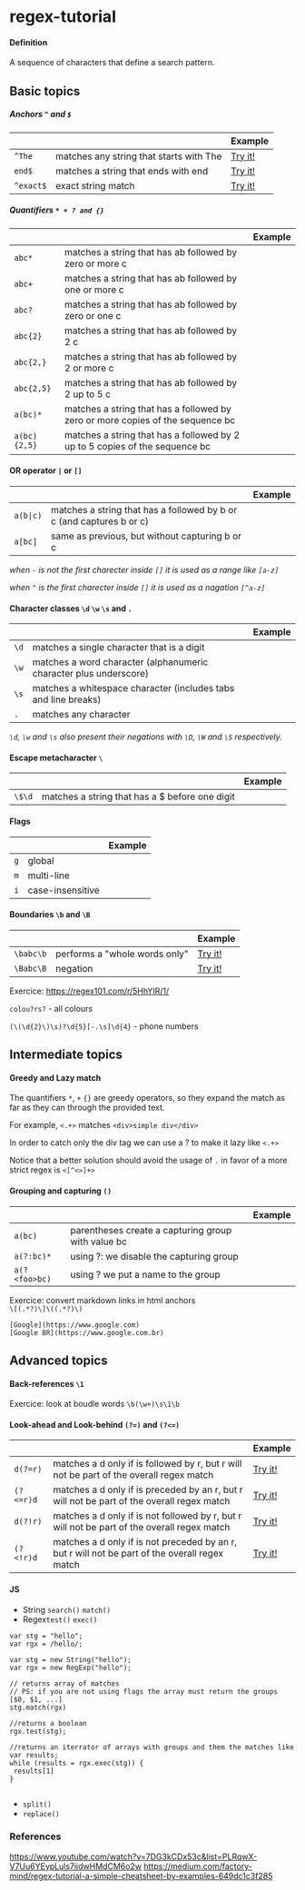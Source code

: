 # regex-tutorial

#### Definition
A sequence of characters that define a search pattern.


## Basic topics

##### Anchors `^` and `$`
|         |            | Example |
| --------|------------| --------|
|`^The` | matches any string that starts with The |  [Try it!](https://regex101.com/r/I9rM8i/1) |
|`end$` | matches a string that ends with end | [Try it!](https://regex101.com/r/qvTmIl/1) |
|`^exact$` | exact string match | [Try it!](https://regex101.com/r/KfWmjq/1) |

##### Quantifiers `* + ? and {}`
|         |            | Example |
| --------|------------| --------|
| `abc*` | matches a string that has ab followed by zero or more c | |
| `abc+` | matches a string that has ab followed by one or more c | |
| `abc?` | matches a string that has ab followed by zero or one c | |
| `abc{2}` | matches a string that has ab followed by 2 c | |
| `abc{2,}` | matches a string that has ab followed by 2 or more c | |
| `abc{2,5}` | matches a string that has ab followed by 2 up to 5 c | |
| `a(bc)*` | matches a string that has a followed by zero or more copies of the sequence bc | |
| `a(bc){2,5}` | matches a string that has a followed by 2 up to 5 copies of the sequence bc | |


#### OR operator `|` or `[]`
|         |            | Example |
| --------|------------| --------|
| `a(b\|c)` | matches a string that has a followed by b or c (and captures b or c) | |
| `a[bc]`  | same as previous, but without capturing b or c | |

*when `-` is not the first charecter inside `[]` it is used as a range like `[a-z]`*

*when `^` is the first charecter inside `[]` it is used as a nagation `[^a-z]`*


#### Character classes  `\d` `\w` `\s` and `.`
|         |            | Example |
| --------|------------| --------|
| `\d` | matches a single character that is a digit
| `\w` | matches a word character (alphanumeric character plus underscore) | |
| `\s` | matches a whitespace character (includes tabs and line breaks) | |
| `.`  | matches any character | |

*`\d`, `\w` and `\s` also present their negations with `\D`, `\W` and `\S` respectively.* 

#### Escape metacharacter  `\`
|         |            | Example |
| --------|------------| --------|
| `\$\d` | matches a string that has a $ before one digit | |

#### Flags
|         |            | Example |
| --------|------------| --------|
| `g` | global | |
| `m` | multi-line | |
| `i` | case-insensitive | |

#### Boundaries `\b` and `\B`
|         |            | Example |
| --------|------------| --------|
| `\babc\b` | performs a "whole words only" | [Try it!](https://regex101.com/r/cO8lqs/25) |
| `\Babc\B` | negation | [Try it!](https://regex101.com/r/cO8lqs/26) |


Exercice: https://regex101.com/r/5HhYIR/1/

`colou?rs?` - all colours 

`(\(\d{2}\)\s)?\d{5}[-.\s]\d{4}` - phone numbers


## Intermediate topics
#### Greedy and Lazy match
The quantifiers `*`, `+` `{}` are greedy operators, so they expand the match as far as they can through the provided text.

For example, `<.+>` matches `<div>simple div</div>`

In order to catch only the div tag we can use a ? to make it lazy like `<.+>`

Notice that a better solution should avoid the usage of `.` in favor of a more strict regex is `<[^<>]+>`

#### Grouping and capturing `()`
|         |            | Example |
| --------|------------| --------|
| `a(bc)` | parentheses create a capturing group with value bc | |
| `a(?:bc)*` | using ?: we disable the capturing group | |
| `a(?<foo>bc)` | using ?<foo> we put a name to the group | |
  

Exercice: convert markdown links in html anchors  
`\[(.*?)\]\((.*?)\)`

```
[Google](https://www.google.com)
[Google BR](https://www.google.com.br)
```

## Advanced topics
#### Back-references `\1`
Exercice: look at boudle words `\b(\w+)\s\1\b`

#### Look-ahead and Look-behind `(?=)` and `(?<=)`
|         |            | Example |
| --------|------------| --------|
| `d(?=r)` | matches a d only if is followed by r, but r will not be part of the overall regex match | [Try it!](https://regex101.com/r/cO8lqs/18) |
| `(?<=r)d` | matches a d only if is preceded by an r, but r will not be part of the overall regex match | [Try it!](https://regex101.com/r/cO8lqs/19) |
| `d(?!r)` | matches a d only if is not followed by r, but r will not be part of the overall regex match | [Try it!](https://regex101.com/r/cO8lqs/20) |
| `(?<!r)d` | matches a d only if is not preceded by an r, but r will not be part of the overall regex match | [Try it!](https://regex101.com/r/cO8lqs/21) |

#### JS 
- String `search()` `match()`
- Regex`test()` `exec()`
```
var stg = "hello";
var rgx = /hello/;

var stg = new String("hello");
var rgx = new RegExp("hello");

// returns array of matches
// PS: if you are not using flags the array must return the groups [$0, $1, ...]
stg.match(rgx)

//returns a boolean
rgx.test(stg);

//returns an iterrator of arrays with groups and them the matches like
var results;
while (results = rgx.exec(stg)) {
 results[1]
}


```
- `split()`
- `replace()`


### References
https://www.youtube.com/watch?v=7DG3kCDx53c&list=PLRqwX-V7Uu6YEypLuls7iidwHMdCM6o2w
https://medium.com/factory-mind/regex-tutorial-a-simple-cheatsheet-by-examples-649dc1c3f285
